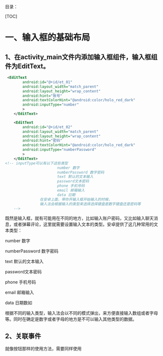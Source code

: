 目录：

[TOC]

# 一、输入框的基础布局

## 1、在activity_main文件内添加输入框组件，输入框组件为EditText。

```xml
 <EditText
        android:id="@+id/et_01"
        android:layout_width="match_parent"
        android:layout_height="wrap_content"
        android:hint="账号"
        android:textColorHint="@android:color/holo_red_dark"
        android:inputType="number"
        >
    </EditText>

    <EditText
        android:id="@+id/et_02"
        android:layout_width="match_parent"
        android:layout_height="wrap_content"
        android:hint="密码"
        android:textColorHint="@android:color/holo_red_dark"
        android:inputType="numberPassword"
        >
    </EditText>
<!-- inputType可以有以下这些类型
                        number 数字
                        numberPassword 数字密码
                        text 默认的文本输入
                        password文本密码
                        phone 手机号码
                        email 邮箱输入
                        data 日期
                在安卓上面，带你开输入框开始输入的时候，
                输入法会根据输入的类型来选择选择键盘是数字键盘还是密码等
    -->
```

既然是输入框，就有可能用在不同的地方，比如输入账户密码，又比如输入聊天消息，或者弹幕评论，这里就需要设置输入文本的类型。安卓提供了这几种常用的文本类型：

number 数字

 numberPassword 数字密码

text 默认的文本输入

password文本密码

phone 手机号码

email 邮箱输入

data 日期数如

根据不同的输入类型，输入法会以不同的模式弹出，来方便直接输入数组或者字母等。同时在确定是数字或者字母的地方是不可以输入其他类型的数据。

## 2、关联事件

就像按钮那样的使用方法，需要同样使用









